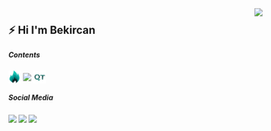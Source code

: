 <img src="https://github-readme-stats.vercel.app/api/top-langs/?username=bcakyz&layout=compact" align="right">

## :zap: Hi I'm Bekircan

##### Contents

[<img width="25" src="image/icon.png" align="center" />][youtube]
[<img  width="25" src="https://api.iconify.design/mdi/dev-to.svg?width=25&height=25" align="center" />][dev]
[<img width="25" src="image/qt.png" align="center" />][youtube1]

##### Social Media

[<img  width="25" src="https://img.icons8.com/color/344/twitter--v1.png" align="center" />][twitter]
[<img  width="25" src="https://img.icons8.com/color/344/linkedin.png" align="center" />][linkedin]
[<img  width="25" src="https://img.icons8.com/fluency/344/instagram-new.png" align="center" />][instagram]

[instagram]: https://instagram.com/bcakyz
[stats]: https://github.com/bcakyz/github-readme-stats
[youtube]: https://www.youtube.com/channel/UC1zMk21kyHPVGEx0zK2_Mnw
[youtube1]: https://www.youtube.com/channel/UCRVxTLAPYHA3hK4nkAahtpg
[twitter]: https://twitter.com/bcakyz
[linkedin]: https://www.linkedin.com/in/bcakyz
[dev]: https://dev.to/bcakyz
